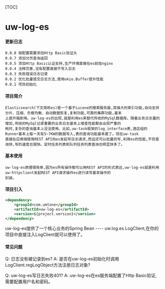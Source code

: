 [TOC]

# uw-log-es

#### 更新日志
    0.0.8 按配置需要添加Http Basic验证头
    0.0.7 添加分页查询返回
    0.0.5 添加Http Basic认证支持,生产环境直接在es前挂nginx
    0.0.4 注释完善,没有配置直接不写入日志
    0.0.3 失败错误日志记录
    0.0.2 优化批量提交日志方法,使用okio.Buffer提升性能
    0.0.1 项目初始化

#### 项目简介

    Elasticsearch(下文简称es)是一个基于Lucene的搜索服务器,其强大的索引功能,自动支持分片、压缩、负载均衡、自动数据恢复,复制功能,可靠的集群功能,基本
    上是开箱即用。uw-log-es的出现,就是利用es来替代传统的MySql数据库。随着业务日志量的增加,传统的MySql记录重要的业务日志基本上增查性能都会出现严重的
    耗时,复杂的查询基本上没法使用。比如,uw-task框架的log_interface表,酒店组的Runner基本上每一天有5~7KW的数据写入,表的查询功能基本废了。现在uw-task
    直接在应用端使用REST API向es发起写日志请求,而且还可以批量的写,利用es的性能,不但查询快,写的速度也很快。定时任务列表和队列任务列表查询也明显快多了。
    
    
#### 基本使用

    uw-log-es原理很简单,因为es所有操作都可以用REST API的形式表达,uw-log-es就是利用uw-httpclient发起REST API请求操作es进行读写基本操作的
    封装。
    
#### 项目引入

```xml
<dependency>
    <groupId>com.umtone</groupId>
    <artifactId>uw-log-es</artifactId>
    <version>${project.version}</version>
</dependency>
```

uw-log-es提供了一个核心业务的Spring Bean ---- uw.log.es.LogClient,在你的项目中直接注入LogClient就可以使用了。


#### 常见问题
Q: 日志没有被记录到es?
A: 是否在uw-log-es初始化时调用LogClient.regLogObject方法注册日志对象?

Q: uw-log-es写日志失败401?
A: uw-log-es在es服务端配置了Http Basic验证,需要配置用户名和密码。